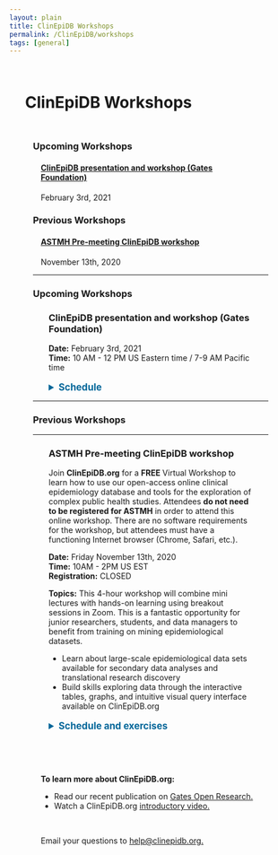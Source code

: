 ```yaml
---
layout: plain
title: ClinEpiDB Workshops
permalink: /ClinEpiDB/workshops
tags: [general]
---
```

<style> 
div.contents {
    margin: 1em;
} 
div.workshop {
    margin: 1em 1em;
}
details summary, details ul {
  margin-top: 1em;
}
details summary {
  font-size: 120%;
  color: #069;
}
details p, details table {
  margin-left: 2em;
}
details table {
  margin-right: 12em;
}
table {
  margin-top: 1em;
  border-collapse: collapse;
}
/*
table, th, td {
  border: 1px solid black;
  padding: 0.5em;
}
*/
tr.break td {
  background-color: #DCDCDC;
}

table#hor-minimalist-a {
  text-align: left;
}
table#hor-minimalist-a th {
  font-size: 110%;
  font-weight: 400;
  color: #000;
  border-bottom: 2px solid #000;
  padding: 0.5em;
  text-align: left;
}
table#hor-minimalist-a tr {
  border-bottom: 1px solid #ddd;
}
table#hor-minimalist-a tr:hover td {
  color: #000; 
}
table#hor-minimalist-a tr.other td {
  background-color: #fafafa;
}
table#hor-minimalist-a tbody {
  display: table-row-group;
  vertical-align: middle;
  border-color: inherit;
}
table#hor-minimalist-a td {
  color: #00; 
  padding: 0.5em 0.5em 0.5em;
  vertical-align: middle;
}
table#hor-minimalist-a tfoot {
  font-size: 90%;
}
table#hor-minimalist-a tfoot tr {
  border:0;
}

</style>

<h1 style="padding:1em">ClinEpiDB Workshops</h1>
<div class="static-content" style="padding:0 3em">

  <h3>Upcoming Workshops</h3>
  <div class="contents"> 
  <h4><a href="#gatesworkshop2021">ClinEpiDB presentation and workshop (Gates Foundation)
</a></h4>
  February 3rd, 2021
  </div>


<h3>Previous Workshops</h3>
  <div class="contents">
    <h4><a href="#astmh2020-premeeting">ASTMH Pre-meeting ClinEpiDB workshop</a></h4>
    November 13th, 2020
  </div>

<hr> <!-- ==== UPCOMING WORKSHOPS =============================== -->

<h3>Upcoming Workshops</h3>

<div class="contents">


 <div class="anchor"><a name="#gatesworkshop2021"></a></div>
<div class="workshop">
    <h3>ClinEpiDB presentation and workshop (Gates Foundation)</h3>
    <p>
      <b>Date:</b> February 3rd, 2021 <br>
      <b>Time:</b> 10 AM - 12 PM US Eastern time / 7-9 AM Pacific time
 <br>
    </p>

<details>
    <summary><b>Schedule</b></summary>
    <table id="hor-minimalist-a">
<thead>
<tr>
<th style="text-align:left">Time</th>
<th style="text-align:left">Activity</th>
<th style="text-align:left">Presenter</th>
</tr>
</thead>

<tbody>
<tr>
<td>10:00 AM EST
<br> 7:00 AM PST
<br> <i>20 min</i>
</td>
<td><b>Introduction</b>
<ul>
  <li> History and context of the ClinEpiDB project: integration of diverse multi-Omics datasets; VEuPathDB and other projects</li>
  <li> Objectives and status of <a href="https://clinepidb.org/">ClinEpiDB.org</a>
  <ul>
    <li>Mission/vision</li>
    <li>Organization & design: study pages, study types, data types</li>
    <li>Available datasets, site usage, user communities (data providers, study teams, researchers, modellers, students, policy-makers, etc), use cases</li>
    <li>Robustness, security, sustainability, scalability, cost-eﬃcacy</li>
    <li>Relationship with other projects; stakeholders (including funders)</li>
  </ul>
  <br>
  </li>
  <li>Data access and release policies (tiered design); community trust</li>
</ul></td>
<td>David Roos</td>
</tr>

<tr>
<td>10:20 AM EST
<br>7:20 AM PST
<br><i>20 min</i></td>
<td><b>Demonstration:</b> LLINEUP (cluster-randomized trial of insecticidal bednets for malaria)
<ul>
  <li>Home page layout: study cards, searches, downloads</li>
  <li>Exploring the data through the Search Wizard: formulating, asking, revising, and answering questions</li>
  <li>Results Pages, Visualizations (histograms, apps), Downloads</li>
</ul>
</td>
<td>Danica Helb</td>
</tr>

<tr>
<td>10:40 AM EST
<br>7:40 AM PST
<br><i>15 min</i>
</td>
<td><b> Walk Through 1:</b> MAL-ED & GEMS (enteric disease datasets)
<ul>
  <li>Formulating & reconfiguring simple searches: Comparison of molecular detection methods for ST-ETEC</li>
  <li>Discussion</li>
</ul>
</td>
<td>ClinEpiDB Staff</td>
</tr>

<tr>
<td>10:55 AM EST
<br>7:55 AM PST
<br><i>5 min</i>
</td>
<td> Break
</td>
<td></td>
</tr>

<tr>
<td>11:00 AM EST
<br>8:00 AM PST
<br><i>20 min </i>
</td>

<td><b>Work in Progress</b>
<ul>
  <li>Enteric disease studies</li>
  <li>Maternal, Newborn & Child Health (MNCH) studies</li>
 <li>Azithromycin studies</li>
 <li>Data sharing issues</li>
 <li>Development activities: microbiome datasets, geolocation data, data analysis framework, DIY workspace
</li>
</ul>
</td>
<td>Sheena Tomko</td>
</tr>

<tr>
<td>11:20 AM EST
<br>8:20 AM PST
<br> <i>20 min</i></td>
<td><b> Walk Through 2:</b> G-ANC visualization app demo/walk-through
<ul>
  <li>Using visualization apps to answer questions</li>
  <li>Discussion</li>
</ul>
</td>
<td>ClinEpiDB Staff</td>
</tr>

<tr>
<td>11:40 AM EST
<br>8:40 AM PST
<br><i>20 min </i></td>
<td><b> Concluding discussion</b>
<ul>
  <li>Timelines for data identification, prioritization, loading, QC & release</li>
  <li>Community uptake and visibility</li>
  <li>Opportunities</li>
</ul>
</td>
<td>Roos et al</td>
</tr>

</tbody>
</table>
</details>

</div>
</div>  <!-- workshop -->

<hr>  <!-- =========== PREVIOUS WORKSHOPS  ======================== -->

<h3>Previous Workshops</h3>
<hr>

<div class="contents">


  <div class="anchor"><a name="astmh2020-premeeting"></a></div>
  <div class="workshop">
    <h3>ASTMH Pre-meeting ClinEpiDB workshop</h3>
    <p>Join <b>ClinEpiDB.org</b> for a <b>FREE</b> Virtual Workshop to learn how to use our open-access online clinical epidemiology database and tools for the exploration of complex public health studies. Attendees <b>do not need to be registered for ASTMH</b> in order to attend this online workshop. There are no software requirements for the workshop, but attendees must have a functioning Internet browser (Chrome, Safari, etc.).
    </p>
    <p>
      <b>Date:</b> Friday November 13th, 2020 <br>
      <b>Time:</b> 10AM - 2PM US EST <br>
      <b>Registration:</b> CLOSED
    </p>
    <p>
      <b>Topics:</b> This 4-hour workshop will combine mini lectures with hands-on learning using breakout sessions in Zoom. This is a fantastic opportunity for junior researchers, students, and data managers to benefit from training on mining epidemiological datasets.
      <ul>
        <li>Learn about large-scale epidemiological data sets available for secondary data analyses and translational research discovery</li>
        <li>Build skills exploring data through the interactive tables, graphs, and intuitive visual query interface available on ClinEpiDB.org </li>
      </ul>
    </p>


<details>
    <summary><b>Schedule and exercises</b></summary>
    <table id="hor-minimalist-a">
<thead>
<tr>
<th style="text-align:left">Time (EST)</th>
<th style="text-align:left">Activity</th>
<th style="text-align:left">Presenter</th>
<th style="text-align:left">Recording</th>
</tr>
</thead>

<tbody>
<tr>
<td></td>
<td><b>Session 0</b>
<br>
<a target="_blank" href="{{'/documents/clinEpi/Pre-Workshop homework.pdf' | absolute_url}}" target="_blank">Getting started, creating a VEuPathDB account, and asking for help</a>  
</td>
<td></td>
<td></td>
</tr>

<tr>
<td>10-10:15 AM</td>
<td><b>Session 1</b>
<br>Introduction to workshop
<br>Introduction to ClinEpiDB
</td>
<td>David Roos
<br> Danica Helb</td>
<td><iframe width="180" height="115" src="https://youtube.com/embed/mON1TRxT8qs?list=PLWzQB3i5sYALwFB5cdZZeXmWU6udl2-tS" frameborder="0" allow="accelerometer; autoplay; clipboard-write; encrypted-media; gyroscope; picture-in-picture" allowfullscreen></iframe></td>
</tr>

<tr>
<td>10:15-10:35 AM</td>
<td><b>Breakout 1</b>
<br>Breakout group introductions
<br><a target="_blank" href="https://docs.google.com/forms/d/e/1FAIpQLSddLROBdRoWqfB9eVLzkpWCaRvFgaoxVnQqgUYbuINRW0v0hQ/viewform" target="_blank">Exercise: Exploring the All Studies Table and Study Page</a></td>
<td></td>
<td></td>
</tr>

<tr>
<td>10:35-10:55 AM</td>
<td><b>Session 2</b>
<br>Accessing and exploring data</td>
<td>Sheena Tomko</td>
<td><iframe width="180" height="115" src="https://youtube.com/embed/WU1hXR4JNs0?list=PLWzQB3i5sYALwFB5cdZZeXmWU6udl2-tS" frameborder="0" allow="accelerometer; autoplay; clipboard-write; encrypted-media; gyroscope; picture-in-picture" allowfullscreen></iframe></td>
</tr>

<tr>
<td>10:55-11:10 AM</td>
<td><b>BREAK</b></td>
<td></td>
<td></td>
</tr>

<tr>
<td>11:10-11:20 AM</td>
<td>Introduction to the LLINEUP study</td>
<td>Samuel Gonahasa</td>
<td><iframe width="180" height="115" src="https://www.youtube.com/embed/wPi7lu-A1tc" frameborder="0" allow="accelerometer; autoplay; clipboard-write; encrypted-media; gyroscope; picture-in-picture" allowfullscreen></iframe></td>
</tr>

<tr>
<td>11:20-12:05 PM</td>
<td><b>Breakout 2</b>
<br><a target="_blank" href="{{'/documents/clinEpi/Breakout2_Review_search_types.pdf' | absolute_url}}" target="_blank">Review Search types, units of analysis, study designs </a>  
<br><a target="_blank" href="{{'/documents/clinEpi/Exercise2.1_LLINEUP_simple_search.pdf' | absolute_url}}" target="_blank">Exercise: LLINEUP simple search</a> 
<br><a target="_blank" href="https://docs.google.com/forms/d/e/1FAIpQLSf6DvYihI0rNwFUcxtaP2V5LOFmVIzS7N_NmZlgQpPNGlxFnA/viewform" target="_blank">Exercise: The Search Wizard- variable exploration</a>
<br><a target="_blank" href="{{'/documents/clinEpi/Exercise 2.3 GEMS and MAL-ED simple search.pdf' | absolute_url}}" target="_blank">Exercise: MAL-ED and GEMS1 simple search </a></td>
<td></td>
<td></td>
</tr>

<tr>
<td>12:05-12:40 PM</td>
<td><b>Session 3</b>
<br><a target="_blank" href="{{'/documents/clinEpi/Session2_Guided_complex_search.pdf' | absolute_url}}" target="_blank">Complex search with MAL-ED</a>  
<br>Visualization and analysis applications using SCORE data</td>
<td>Danica Helb
<br>Nupur Kittur</td>
<td>
<iframe width="180" height="115" src="https://www.youtube.com/embed/xh8JnPFkxfQ" frameborder="0" allow="accelerometer; autoplay; clipboard-write; encrypted-media; gyroscope; picture-in-picture" allowfullscreen></iframe>
<br>
<iframe width="180" height="115" src="https://www.youtube.com/embed/CxjbhR3bgho" frameborder="0" allow="accelerometer; autoplay; clipboard-write; encrypted-media; gyroscope; picture-in-picture" allowfullscreen></iframe></td>
</tr>

<tr>
<td>12:40-12:55 PM</td>
<td><b>BREAK</b></td>
<td></td>
<td></td>
</tr>

<tr>
<td>12:55-1:40 PM</td>
<td><b>Breakout 3</b>
<br><a target="_blank" href="{{'/documents/clinEpi/Exercise 3.1 - Visualization Apps- SCORE Burundi.pdf' | absolute_url}}" target="_blank">Exercise: Visualization and analysis apps</a> 
<br><a target="_blank" href="{{'/documents/clinEpi/Exercise3.2_PROVIDE_complex_search.pdf' | absolute_url}}" target="_blank">Exercise: Complex searches using PROVIDE</a> 
<br><a target="_blank" href="{{'/documents/clinEpi/Exercise 3.3 PRISM visualization apps.pdf' | absolute_url}}" target="_blank">Exercise: PRISM analysis apps</a></td>
<td></td>
<td></td>
</tr>

<tr>
<td>1:40-2:00 PM</td>
<td><b>Session 4</b>
<br>Downloading data
<br>Workshop conclusion</td>
<td>Steph Schulman
<br>David Roos</td>
<td><iframe width="180" height="115" src="https://youtube.com/embed/fXtfsYXxLUs?list=PLWzQB3i5sYALwFB5cdZZeXmWU6udl2-tS" frameborder="0" allow="accelerometer; autoplay; clipboard-write; encrypted-media; gyroscope; picture-in-picture" allowfullscreen></iframe></td>
</tr>

<tr>
<td>2:00 - 3:00 PM</td>
<td><b>OPTIONAL SESSION</b>
<br>Individual (or breakout group) exercise - explore a study of your <br>choice and report back with something interesting that you find<br></td>
<td></td>
<td></td>
</tr>

</tbody>
</table>
</details>

</div>  <!-- workshop -->

</div> <!-- contents -->

<br>
<div class="contents">
<br>
<p>
<b>To learn more about ClinEpiDB.org:</b> 
  <ul>
    <li>Read our recent publication on <a target="_blank" href="https://gatesopenresearch.org/articles/3-1661/v2" target="_blank">Gates Open Research.</a></li>
    <li>Watch a ClinEpiDB.org <a target="_blank" href="https://www.youtube.com/watch?v=535PcFrBH8M&feature=youtu.be" target="_blank">introductory video.</a></li>
  </ul>
</p>
<br>
<p>Email your questions to <a target="_blank" href="/a/app/contact-us">help@clinepidb.org.</a></p>
</div>

</div>
